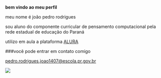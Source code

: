 **bem vindo ao meu perfil**

meu nome é joão pedro rodrigues

sou aluno do componente curricular de pensamento computacional pela rede estadual de educação do Paraná

utilizo em aula a plataforma [ALURA](https://www.alura.com.br)

###vocẽ pode entrar em contato comigo 

pedro.rodrigues.joao1407@escola.pr.gov.br

![](https://media1.tenor.com/m/b6C6GIuUo1IAAAAC/hollow-knight-reading-map-pixel-art.gif)
